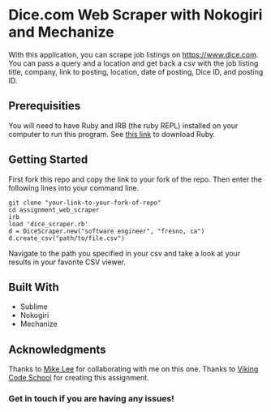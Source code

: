 # Dice.com Web Scraper with Nokogiri and Mechanize

With this application, you can scrape job listings on https://www.dice.com. You can pass a query and a location and get back a csv with the job listing title, company, link to posting, location, date of posting, Dice ID, and posting ID.

## Prerequisities

You will need to have Ruby and IRB (the ruby REPL) installed on your computer to run this program.
See [this link](https://www.ruby-lang.org/en/downloads/) to download Ruby.

## Getting Started

First fork this repo and copy the link to your fork of the repo. Then enter the following lines into your command line.

```
git clone "your-link-to-your-fork-of-repo"
cd assignment_web_scraper
irb
load 'dice_scraper.rb'
d = DiceScraper.new("software engineer", "fresno, ca")
d.create_csv("path/to/file.csv")

```

Navigate to the path you specified in your csv and take a look at your results in your favorite CSV viewer.

## Built With

* Sublime
* Nokogiri
* Mechanize

## Acknowledgments
Thanks to [Mike Lee](https://github.com/asackofwheat) for collaborating with me on this one.
Thanks to [Viking Code School](https://github.com/vikingeducation) for creating this assignment.

### Get in touch if you are having any issues!

